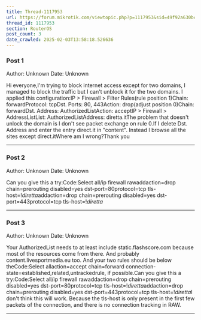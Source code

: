 ```yaml
---
title: Thread-1117953
url: https://forum.mikrotik.com/viewtopic.php?p=1117953&sid=49f92a630bc7970d8ca50523be880e8f#p1117953
thread_id: 1117953
section: RouterOS
post_count: 3
date_crawled: 2025-02-03T13:58:18.526636
---
```


### Post 1
Author: Unknown
Date: Unknown

Hi everyone,I'm trying to block internet access except for two domains, I managed to block the traffic but I can't unblock it for the two domains. I applied this configuration:IP > Firewall > Filter Rules(rule position 1)Chain: forwardProtocol: tcpDst. Ports: 80, 443Action: drop(adjust position 0)Chain: forwardDst. Address: AuthorizedListAction: acceptIP > Firewall > AddressListList: AuthorizedListAddress: diretta.itThe problem that doesn't unlock the domain is I don't see packet exchange on rule 0.If I delete Dst. Address and enter the entry direct.it in "content". Instead I browse all the sites except direct.itWhere am I wrong?Thank you

---
### Post 2
Author: Unknown
Date: Unknown

Can you give this a try:Code:Select all/ip firewall rawaddaction=drop chain=prerouting disabled=yes dst-port=80protocol=tcp tls-host=!*diretta*addaction=drop chain=prerouting disabled=yes dst-port=443protocol=tcp tls-host=!*diretta*

---
### Post 3
Author: Unknown
Date: Unknown

Your AuthorizedList needs to at least include static.flashscore.com because most of the resources come from there. And probably content.livesportmedia.eu too. And your two rules should be below theCode:Select allaction=accept chain=forward connection-state=established,related,untrackedrule, if possible.Can you give this a try:Code:Select all/ip firewall rawaddaction=drop chain=prerouting disabled=yes dst-port=80protocol=tcp tls-host=!*diretta*addaction=drop chain=prerouting disabled=yes dst-port=443protocol=tcp tls-host=!*diretta*I don't think this will work. Because the tls-host is only present in the first few packets of the connection, and there is no connection tracking in RAW.

---
